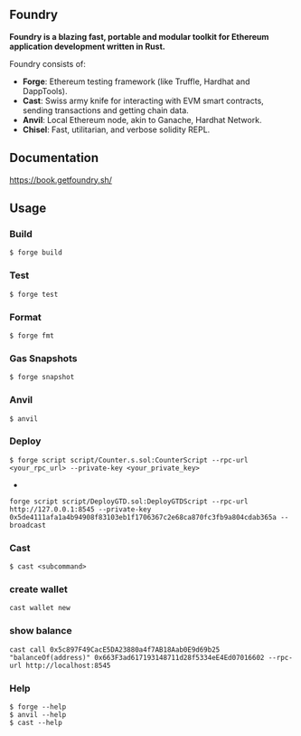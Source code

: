 ## Foundry

**Foundry is a blazing fast, portable and modular toolkit for Ethereum application development written in Rust.**

Foundry consists of:

-   **Forge**: Ethereum testing framework (like Truffle, Hardhat and DappTools).
-   **Cast**: Swiss army knife for interacting with EVM smart contracts, sending transactions and getting chain data.
-   **Anvil**: Local Ethereum node, akin to Ganache, Hardhat Network.
-   **Chisel**: Fast, utilitarian, and verbose solidity REPL.

## Documentation

https://book.getfoundry.sh/

## Usage

### Build

```shell
$ forge build
```

### Test

```shell
$ forge test
```

### Format

```shell
$ forge fmt
```

### Gas Snapshots

```shell
$ forge snapshot
```

### Anvil

```shell
$ anvil
```

### Deploy

```shell
$ forge script script/Counter.s.sol:CounterScript --rpc-url <your_rpc_url> --private-key <your_private_key>
```

- 
```shell
forge script script/DeployGTD.sol:DeployGTDScript --rpc-url http://127.0.0.1:8545 --private-key 0x5de4111afa1a4b94908f83103eb1f1706367c2e68ca870fc3fb9a804cdab365a --broadcast
```

### Cast

```shell
$ cast <subcommand>
```

### create wallet

```shell
cast wallet new
```

### show balance

```shell
cast call 0x5c897F49CacE5DA23880a4f7AB18Aab0E9d69b25 "balanceOf(address)" 0x663F3ad617193148711d28f5334eE4Ed07016602 --rpc-url http://localhost:8545
```

### Help

```shell
$ forge --help
$ anvil --help
$ cast --help
```

